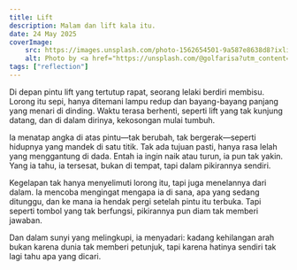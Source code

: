 ```yaml
---
title: Lift
description: Malam dan lift kala itu.
date: 24 May 2025
coverImage:
    src: https://images.unsplash.com/photo-1562654501-9a587e8638d8?ixlib=rb-4.1.0&ixid=M3wxMjA3fDB8MHxwaG90by1wYWdlfHx8fGVufDB8fHx8fA%3D%3D
    alt: Photo by <a href="https://unsplash.com/@golfarisa?utm_content=creditCopyText&utm_medium=referral&utm_source=unsplash">Arisa Chattasa</a> on <a href="https://unsplash.com/photos/a-close-up-of-a-metal-elevator-with-buttons-BoQ3FmPQgZI?utm_content=creditCopyText&utm_medium=referral&utm_source=unsplash">Unsplash</a>
tags: ["reflection"]
---
```


Di depan pintu lift yang tertutup rapat, seorang lelaki berdiri membisu. Lorong itu sepi, hanya ditemani lampu redup dan bayang-bayang panjang yang menari di dinding. Waktu terasa berhenti, seperti lift yang tak kunjung datang, dan di dalam dirinya, kekosongan mulai tumbuh.

Ia menatap angka di atas pintu—tak berubah, tak bergerak—seperti hidupnya yang mandek di satu titik. Tak ada tujuan pasti, hanya rasa lelah yang menggantung di dada. Entah ia ingin naik atau turun, ia pun tak yakin. Yang ia tahu, ia tersesat, bukan di tempat, tapi dalam pikirannya sendiri.

Kegelapan tak hanya menyelimuti lorong itu, tapi juga menelannya dari dalam. Ia mencoba mengingat mengapa ia di sana, apa yang sedang ditunggu, dan ke mana ia hendak pergi setelah pintu itu terbuka. Tapi seperti tombol yang tak berfungsi, pikirannya pun diam tak memberi jawaban.

Dan dalam sunyi yang melingkupi, ia menyadari: kadang kehilangan arah bukan karena dunia tak memberi petunjuk, tapi karena hatinya sendiri tak lagi tahu apa yang dicari.
